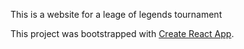 This is a website for a leage of legends tournament

This project was bootstrapped with [Create React App](https://github.com/facebookincubator/create-react-app).

